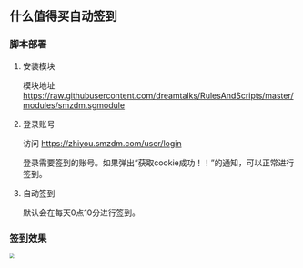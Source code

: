 ## 什么值得买自动签到

### 脚本部署

1. 安装模块

   模块地址 https://raw.githubusercontent.com/dreamtalks/RulesAndScripts/master/modules/smzdm.sgmodule

2. 登录账号

   访问 https://zhiyou.smzdm.com/user/login

   登录需要签到的账号。如果弹出“获取cookie成功！！”的通知，可以正常进行签到。

3. 自动签到

   默认会在每天0点10分进行签到。

### 签到效果

<img src="https://github.com/dreamtalks/RulesAndScripts/raw/master/scripts/smzdm/images/checkin.jpg" style="zoom:50%;" />

